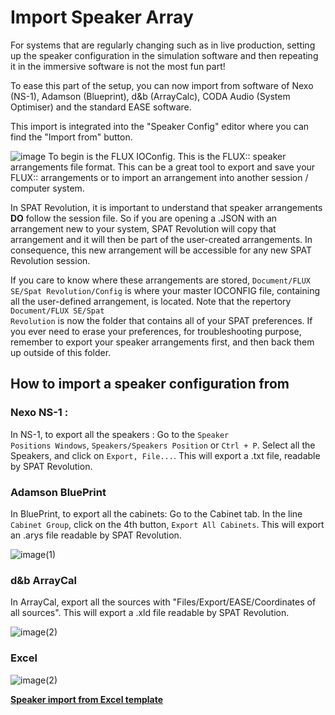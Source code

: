 # Import Speaker Array

For systems that are regularly changing such as in live production, setting up the speaker configuration in the simulation software and then  repeating it in the immersive software is not the most fun part!

To ease this part of the setup, you can now import from software of Nexo  (NS-1), Adamson (Blueprint), d&b (ArrayCalc), CODA Audio (System Optimiser) and the standard EASE software.

This import is integrated into the "Speaker Config" editor where you can find the "Import from" button.

![image](https://media.githubusercontent.com/media/FLUX-SE/doc_images/main/SpatR/Setup/SpeakerEditorImportFrom.png)
To begin is the FLUX IOConfig. This is the FLUX:: speaker arrangements file format. This can be a great tool to export and save your FLUX:: arrangements or to import an arrangement into another session / computer system.

In SPAT Revolution, it is important to understand that speaker arrangements **DO**  follow the session file. So if you are opening a .JSON with an arrangement new to your system, SPAT Revolution will copy that arrangement and it will then be part of the user-created arrangements. In consequence, this new arrangement will be accessible for any new SPAT Revolution session.

If you care to know where these arrangements are stored, <code>Document/FLUX SE/Spat Revolution/Config</code> is where your master IOCONFIG file, containing all the user-defined arrangement, is located. Note that the repertory <code>Document/FLUX SE/Spat Revolution</code> is now the folder that contains all of your SPAT preferences. If you ever need to erase your preferences, for troubleshooting purpose, remember to export your speaker arrangements first, and then back them up outside of this folder.

## How to import a speaker configuration from

### Nexo NS-1 :

In NS-1, to export all the speakers : Go to the <code>Speaker Positions Windows</code>,  <code>Speakers/Speakers Position</code> or <code>Ctrl + P</code>. Select all the Speakers, and click on <code>Export, File...</code>. This will export a .txt file, readable by SPAT Revolution.

### Adamson BluePrint

In BluePrint, to export all the cabinets: Go to the Cabinet tab. In the  line <code>Cabinet Group</code>, click on the 4th button, <code>Export All Cabinets</code>. This will export an .arys file readable by SPAT Revolution.

![image(1)](https://media.githubusercontent.com/media/FLUX-SE/doc_images/main/SpatR/Setup/AdamsonExport.png)


### d&b ArrayCal

In ArrayCal, export all the sources with "Files/Export/EASE/Coordinates of all sources". This will export a .xld file readable by SPAT Revolution.

![image(2)](https://media.githubusercontent.com/media/FLUX-SE/doc_images/main/SpatR/Setup/d&bExport.png)

### Excel

![image(2)](https://media.githubusercontent.com/media/FLUX-SE/doc_images/main/SpatR/Setup/SpeakerEditorImportExcel.png)

**[Speaker import from Excel template](https://public.3.basecamp.com/p/w1VQL9UbbndSXP5P3qpU6DnU)**


